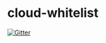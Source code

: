 # cloud-whitelist

[![Gitter](https://badges.gitter.im/bridgevar/cloud-whitelist.svg)](https://gitter.im/bridgevar/cloud-whitelist?utm_source=badge&utm_medium=badge&utm_campaign=pr-badge&utm_content=badge)